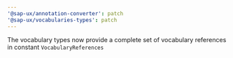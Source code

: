 ```yaml
---
'@sap-ux/annotation-converter': patch
'@sap-ux/vocabularies-types': patch
---
```


The vocabulary types now provide a complete set of vocabulary references in constant `VocabularyReferences`

